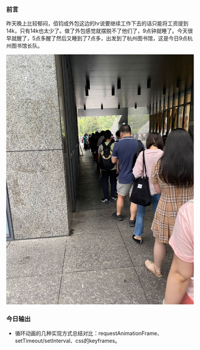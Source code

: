 ### 前言  
昨天晚上比较郁闷，佰钧成外包这边的hr说要继续工作下去的话只能将工资提到14k，只有14k也太少了。做了外包感觉就摆脱不了他们了，9点钟就睡了。今天很早就醒了，5点多醒了然后又睡到了7点多，出发到了杭州图书馆，这是今日9点杭州图书馆长队。

<img src='./images/7-17.jpeg'/>

### 今日输出  
- 循环动画的几种实现方式总结对比：requestAnimationFrame、setTimeout/setInterval、css的keyframes。